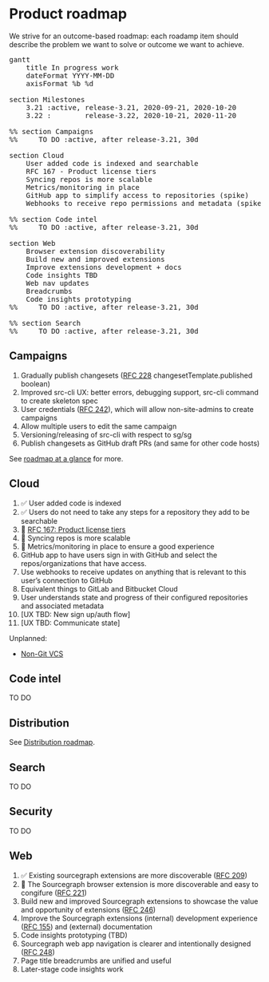 # Product roadmap

We strive for an outcome-based roadmap: each roadamp item should describe the problem we want to solve or outcome we want to achieve.

<!-- Gantt chart syntax documentation: https://mermaid-js.github.io/mermaid/diagrams-and-syntax-and-examples/gantt.html -->

<pre class="mermaid" data-rendered-width="150%" data-scroll-right="50%">
gantt
    title In progress work
    dateFormat YYYY-MM-DD
    axisFormat %b %d

section Milestones
    3.21 :active, release-3.21, 2020-09-21, 2020-10-20
    3.22 :        release-3.22, 2020-10-21, 2020-11-20

%% section Campaigns
%%     TO DO :active, after release-3.21, 30d

section Cloud
    User added code is indexed and searchable                 :done,   2020-09-23, 2020-10-07
    RFC 167 - Product license tiers                           :active, 2020-10-07, 14d
    Syncing repos is more scalable                            :active, 2020-10-07, 14d
    Metrics/monitoring in place                               :active, 2020-10-07, 14d
    GitHub app to simplify access to repositories (spike)     :        2020-10-21, 2d
    Webhooks to receive repo permissions and metadata (spike) :        2020-10-21, 2d

%% section Code intel
%%     TO DO :active, after release-3.21, 30d

section Web
    Browser extension discoverability                         :active, 2020-09-28, 14d
    Build new and improved extensions                         :         2020-10-12, 14d
    Improve extensions development + docs                   :         2020-10-26, 14d
    Code insights TBD                                         :         2020-11-09, 14d
    Web nav updates                                           :         2020-11-09, 7d
    Breadcrumbs                                               :         2020-11-16, 7d
    Code insights prototyping                                 :         2020-11-23, 14d
%%     TO DO :active, after release-3.21, 30d

%% section Search
%%     TO DO :active, after release-3.21, 30d
</pre>

## Campaigns

1. Gradually publish changesets ([RFC 228](https://docs.google.com/document/d/1A-5cbYGz1p1UB1eAFsIgpK5XDkvS7ZNAVKMdtBm_WY0/edit?ts=5f48b4b2#heading=h.trqab8y0kufp) changesetTemplate.published boolean)
1. Improved src-cli UX: better errors, debugging support, src-cli command to create skeleton spec
1. User credentials ([RFC 242](https://docs.google.com/document/d/1SqoWWm1xs82QibrWwYsXmpmgweN6EpcKt1qXrRBjjlU/edit)), which will allow non-site-admins to create campaigns
1. Allow multiple users to edit the same campaign
1. Versioning/releasing of src-cli with respect to sg/sg
1. Publish changesets as GitHub draft PRs (and same for other code hosts)

See [roadmap at a glance](https://docs.google.com/document/d/1zRTfK6mENKicfLwDaWgLk1dBvQVKDg-J7pwjGg8tpps/edit#) for more.

## Cloud

1. ✅ User added code is indexed
1. ✅ Users do not need to take any steps for a repository they add to be searchable
1. 🔄 [RFC 167: Product license tiers](https://docs.google.com/document/d/1XozQ4JINJqirdaG-XqGtboT2-PlIXPyBn6EwV7Q3pWI/edit?ts=5f0811cf#heading=h.trqab8y0kufp)
1. 🔄 Syncing repos is more scalable
1. 🔄 Metrics/monitoring in place to ensure a good experience
1. GitHub app to have users sign in with GitHub and select the repos/organizations that have access.
1. Use webhooks to receive updates on anything that is relevant to this user’s connection to GitHub
1. Equivalent things to GitLab and Bitbucket Cloud
1. User understands state and progress of their configured repositories and associated metadata
1. [UX TBD: New sign up/auth flow]
1. [UX TBD: Communicate state]

Unplanned:

- [Non-Git VCS](https://docs.google.com/document/d/1Y2xYbckAz5jlBePER_BarypeDfP3mjjX9bBOZm3ALqY/edit#heading=h.m60esa7uysvx)

## Code intel

TO DO

## Distribution

See [Distribution roadmap](https://github.com/sourcegraph/about/pull/1104).

## Search

TO DO

## Security

TO DO

## Web

1. ✅ Existing sourcegraph extensions are more discoverable ([RFC 209](https://docs.google.com/document/d/1I5BMEGp3QuB81AjSzLCQwq_XJV1sXevlU0lpB4O1pj8/edit#))
1. 🔄 The Sourcegraph browser extension is more discoverable and easy to congifure ([RFC 221](https://docs.google.com/document/d/19f4xleYBU1zZZdqMmXlLmFxeR-fwEpOwTOgViOFOnyo/edit))
1. Build new and improved Sourcegraph extensions to showcase the value and opportunity of extensions ([RFC 246](https://docs.google.com/document/d/1HngEeLNAe7_QzVJr6UPi0Si4ZALqTzb7uonOxUiJP6g/edit))
1. Improve the Sourcegraph extensions (internal) development experience ([RFC 155](https://docs.google.com/document/d/1ikrUNVe3YVbR-JpegxhjrFdmRkTGzTLcOMkKHnOyjuE/edit)) and (external) documentation
1. Code insights prototyping (TBD)
1. Sourcegraph web app navigation is clearer and intentionally designed ([RFC 248](https://docs.google.com/document/d/1AEeCuXuYGlu2kU9HfTuh5rMuoL2ASxy-G4LFje_ySFE/edit?usp=drive_web&ouid=110069214620879702746))
1. Page title breadcrumbs are unified and useful 
1. Later-stage code insights work 

